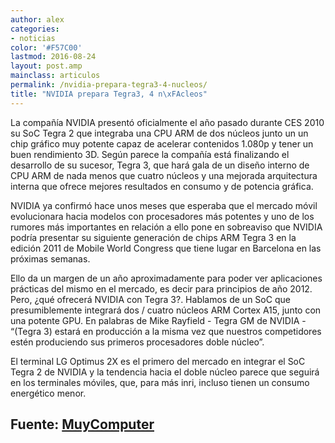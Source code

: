 ```yaml
---
author: alex
categories:
- noticias
color: '#F57C00'
lastmod: 2016-08-24
layout: post.amp
mainclass: articulos
permalink: /nvidia-prepara-tegra3-4-nucleos/
title: "NVIDIA prepara Tegra3, 4 n\xFAcleos"
---
```


La compañía NVIDIA presentó oficialmente el año pasado durante CES 2010 su SoC Tegra 2 que integraba una CPU ARM de dos núcleos junto un un chip gráfico muy potente capaz de acelerar contenidos 1.080p y tener un buen rendimiento 3D. Según parece la compañía está finalizando el desarrollo de su sucesor, Tegra 3, que hará gala de un diseño interno de CPU ARM de nada menos que cuatro núcleos y una mejorada arquitectura interna que ofrece mejores resultados en consumo y de potencia gráfica.

<!--more--><!--ad-->

NVIDIA ya confirmó hace unos meses que esperaba que el mercado móvil evolucionara hacia modelos con procesadores más potentes y uno de los rumores más importantes en relación a ello pone en sobreaviso que NVIDIA podría presentar su siguiente generación de chips ARM Tegra 3 en la edición 2011 de Mobile World Congress que tiene lugar en Barcelona en las próximas semanas.

Ello da un margen de un año aproximadamente para poder ver aplicaciones prácticas del mismo en el mercado, es decir para principios de año 2012. Pero, ¿qué ofrecerá NVIDIA con Tegra 3?. Hablamos de un SoC que presumiblemente integrará dos / cuatro núcleos ARM Cortex A15, junto con una potente GPU. En palabras de Mike Rayfield - Tegra GM de NVIDIA - &#8220;(Tegra 3) estará en producción a la misma vez que nuestros competidores estén produciendo sus primeros procesadores doble núcleo&#8221;.

El terminal LG Optimus 2X es el primero del mercado en integrar el SoC Tegra 2 de NVIDIA y la tendencia hacia el doble núcleo parece que seguirá en los terminales móviles, que, para más inri, incluso tienen un consumo energético menor.

## Fuente: [MuyComputer][1]

 [1]: http://muycomputer.com/FrontOffice/ZonaPractica/Especiales/especialDet/_wE9ERk2XxDDr8n45RcN0iBq7fz1C_Q8RqPHSU9Fta6H7rbf4Fs2tgJWgIN18521s
